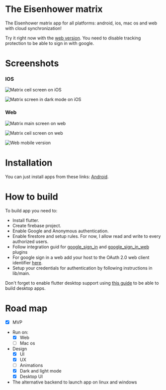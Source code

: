 # The Eisenhower matrix

The Eisenhower matrix app for all platforms: android, ios, mac os and web with cloud synchronization! 

Try it right now with the [web version](https://maksimka101.github.io/Eisenhower-matrix-web/). 
You need to disable tracking protection to be able to sign in with google. 

# Screenshots
### IOS
![Matrix ceil screen on iOS](https://ibb.co/1rQVx8j)

![Matrix screen in dark mode on iOS](https://ibb.co/f0fn7rX)

### Web
![Matrix main screen on web](https://ibb.co/QPD2fLy)

![Matrix ceil screen on web](https://ibb.co/sgNPptq)

![Web mobile version](https://ibb.co/3dcCZBj)


# Installation
You can just install apps from these links: [Android](https://yadi.sk/d/c4RXyhb36WlLzQ).


# How to build
To build app you need to:
 - Install flutter.
 - Create firebase project.
 - Enable Google and Anonymous authentication.
 - Enable firestore and setup rules. For now, I allow read and write to every authorized users.
 - Follow integration guid for [google_sign_in](https://pub.dev/packages/google_sign_in) 
    and [google_sign_in_web](https://pub.dev/packages/google_sign_in_web) plugins
 - For google sign in a web add your host to the OAuth 2.0 web client identifier 
   [here](https://console.cloud.google.com/apis/credentials?).
 - Setup your credentials for authentication by following instructions in lib/main. 
 
 Don't forget to enable flutter desktop support using [this guide](https://flutter.dev/desktop) to be able to build desktop apps.
 
# Road map
- [x] MVP

- Run on:
  - [x] Web
  - [ ] Mac os

- Design
  - [X] UI
  - [X] UX
  - [ ] Animations
  - [X] Dark and light mode
  - [X] Desktop UI

- The alternative backend to launch app on linux and windows
